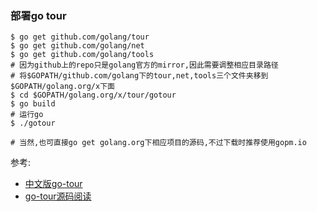 ### 部署go tour

```shell
$ go get github.com/golang/tour
$ go get github.com/golang/net
$ go get github.com/golang/tools
# 因为github上的repo只是golang官方的mirror,因此需要调整相应目录路径
# 将$GOPATH/github.com/golang下的tour,net,tools三个文件夹移到$GOPATH/golang.org/x下面
$ cd $GOPATH/golang.org/x/tour/gotour
$ go build
# 运行go
$ ./gotour

# 当然,也可直接go get golang.org下相应项目的源码,不过下载时推荐使用gopm.io
```

参考:

- [中文版go-tour](https://bitbucket.org/mikespook/go-tour-zh)
- [go-tour源码阅读](http://www.cnblogs.com/yjf512/archive/2012/12/13/2816480.html)